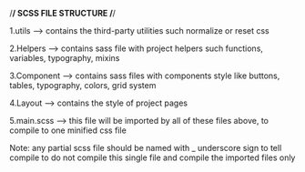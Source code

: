 /**********************/
   SCSS FILE STRUCTURE 
/**********************/

1.utils --> contains the third-party utilities such normalize     or reset css

2.Helpers --> contains sass file with project helpers such        functions, variables, typography, mixins

3.Component --> contains sass files with components style like    buttons, tables, typography, colors, grid system


4.Layout --> contains the style of project pages

5.main.scss --> this file will be imported by all of these files above, to compile to one minified css file

Note: any partial scss file should be named with _ underscore sign to tell compile to do not compile this single file 
and compile the imported files only


